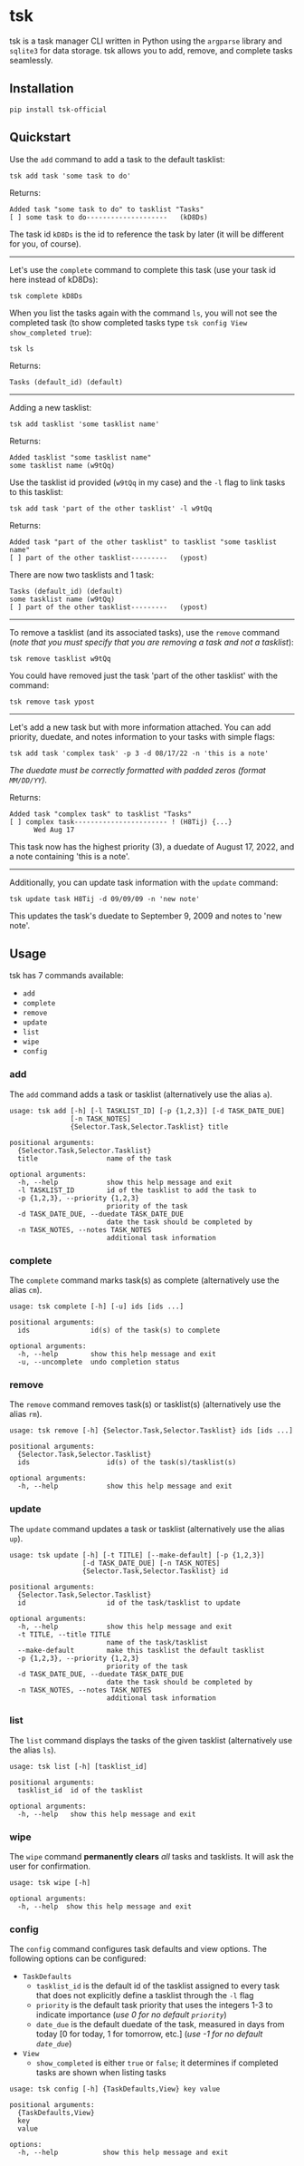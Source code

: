 # tsk

tsk is a task manager CLI written in Python using the `argparse` library and `sqlite3` for data storage. tsk allows you to add, remove, and complete tasks seamlessly.

## Installation
`pip install tsk-official`

## Quickstart
Use the `add` command to add a task to the default tasklist:

`tsk add task 'some task to do'`

Returns:
```
Added task "some task to do" to tasklist "Tasks"
[ ] some task to do--------------------   (kD8Ds)
```
The task id `kD8Ds` is the id to reference the task by later (it will be different for you, of course).

---

Let's use the `complete` command to complete this task (use your task id here instead of kD8Ds):

`tsk complete kD8Ds`

When you list the tasks again with the command `ls`, you will not see the completed task (to show completed tasks type `tsk config View show_completed true`):

`tsk ls`

Returns:
```
Tasks (default_id) (default)
```

---

Adding a new tasklist:

`tsk add tasklist 'some tasklist name'`

Returns:
```
Added tasklist "some tasklist name"
some tasklist name (w9tQq)
```

Use the tasklist id provided (`w9tQq` in my case) and the `-l` flag to link tasks to this tasklist:

`tsk add task 'part of the other tasklist' -l w9tQq`

Returns:
```
Added task "part of the other tasklist" to tasklist "some tasklist name"
[ ] part of the other tasklist---------   (ypost)
```

There are now two tasklists and 1 task:
```
Tasks (default_id) (default)
some tasklist name (w9tQq) 
[ ] part of the other tasklist---------   (ypost)
```

---

To remove a tasklist (and its associated tasks), use the `remove` command (*note that you must specify that you are removing a task and not a tasklist*):

`tsk remove tasklist w9tQq`

You could have removed just the task 'part of the other tasklist' with the command:

`tsk remove task ypost`

---

Let's add a new task but with more information attached. You can add priority, duedate, and notes information to your tasks with simple flags:

`tsk add task 'complex task' -p 3 -d 08/17/22 -n 'this is a note'`

*The duedate must be correctly formatted with padded zeros (format `MM/DD/YY`).*

Returns:
```
Added task "complex task" to tasklist "Tasks"
[ ] complex task----------------------- ! (H8Tij) {...}
      Wed Aug 17
```

This task now has the highest priority (3), a duedate of August 17, 2022, and a note containing 'this is a note'.

---

Additionally, you can update task information with the `update` command:

`tsk update task H8Tij -d 09/09/09 -n 'new note'`

This updates the task's duedate to September 9, 2009 and notes to 'new note'.

## Usage
tsk has 7 commands available:
* `add`
* `complete`
* `remove`
* `update`
* `list`
* `wipe`
* `config`

### add
The `add` command adds a task or tasklist (alternatively use the alias `a`).
```
usage: tsk add [-h] [-l TASKLIST_ID] [-p {1,2,3}] [-d TASK_DATE_DUE]
               [-n TASK_NOTES]
               {Selector.Task,Selector.Tasklist} title

positional arguments:
  {Selector.Task,Selector.Tasklist}
  title                 name of the task

optional arguments:
  -h, --help            show this help message and exit
  -l TASKLIST_ID        id of the tasklist to add the task to
  -p {1,2,3}, --priority {1,2,3}
                        priority of the task
  -d TASK_DATE_DUE, --duedate TASK_DATE_DUE
                        date the task should be completed by
  -n TASK_NOTES, --notes TASK_NOTES
                        additional task information
```

### complete
The `complete` command marks task(s) as complete (alternatively use the alias `cm`).
```
usage: tsk complete [-h] [-u] ids [ids ...]

positional arguments:
  ids               id(s) of the task(s) to complete

optional arguments:
  -h, --help        show this help message and exit
  -u, --uncomplete  undo completion status
```

### remove
The `remove` command removes task(s) or tasklist(s) (alternatively use the alias `rm`).
```
usage: tsk remove [-h] {Selector.Task,Selector.Tasklist} ids [ids ...]

positional arguments:
  {Selector.Task,Selector.Tasklist}
  ids                   id(s) of the task(s)/tasklist(s)

optional arguments:
  -h, --help            show this help message and exit
```

### update
The `update` command updates a task or tasklist (alternatively use the alias `up`).
```
usage: tsk update [-h] [-t TITLE] [--make-default] [-p {1,2,3}]
                  [-d TASK_DATE_DUE] [-n TASK_NOTES]
                  {Selector.Task,Selector.Tasklist} id

positional arguments:
  {Selector.Task,Selector.Tasklist}
  id                    id of the task/tasklist to update

optional arguments:
  -h, --help            show this help message and exit
  -t TITLE, --title TITLE
                        name of the task/tasklist
  --make-default        make this tasklist the default tasklist
  -p {1,2,3}, --priority {1,2,3}
                        priority of the task
  -d TASK_DATE_DUE, --duedate TASK_DATE_DUE
                        date the task should be completed by
  -n TASK_NOTES, --notes TASK_NOTES
                        additional task information
```

### list
The `list` command displays the tasks of the given tasklist (alternatively use the alias `ls`).
```
usage: tsk list [-h] [tasklist_id]

positional arguments:
  tasklist_id  id of the tasklist

optional arguments:
  -h, --help   show this help message and exit
```

### wipe
The `wipe` command **permanently clears** *all* tasks and tasklists. It will ask the user for confirmation.
```
usage: tsk wipe [-h]

optional arguments:
  -h, --help  show this help message and exit
```

### config
The `config` command configures task defaults and view options.
The following options can be configured:
* `TaskDefaults`
  * `tasklist_id` is the default id of the tasklist assigned to every task that does not explicitly define a tasklist through the `-l` flag
  * `priority` is the default task priority that uses the integers 1-3 to indicate importance (*use 0 for no default `priority`*)
  * `date_due` is the default duedate of the task, measured in days from today [0 for today, 1 for tomorrow, etc.] (*use -1 for no default `date_due`*)
* `View`
  * `show_completed` is either `true` or `false`; it determines if completed tasks are shown when listing tasks
```
usage: tsk config [-h] {TaskDefaults,View} key value

positional arguments:
  {TaskDefaults,View}
  key
  value

options:
  -h, --help           show this help message and exit
```